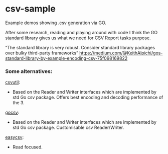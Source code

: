 # csv-sample
Example demos showing .csv generation via GO.

After some research, reading and playing around with code I think the GO standard library gives us what we need for CSV Report tasks purpose. 

“The standard library is very robust. Consider standard library packages over bulky third-party frameworks” https://medium.com/@KeithAlpichi/gos-standard-library-by-example-encoding-csv-75f098169822
 
### Some alternatives:

[csvutil](https://github.com/jszwec/csvutil):
- Based on the Reader and Writer interfaces which are implemented by std Go csv package. 
 Offers best encoding and decoding performance of the 3.

[gocsv](https://github.com/gocarina/gocsv):
- Based on the Reader and Writer interfaces which are implemented by std Go csv package.
Customisable csv Reader/Writer.

[easycsv](https://github.com/yunabe/easycsv):
- Read focused.
